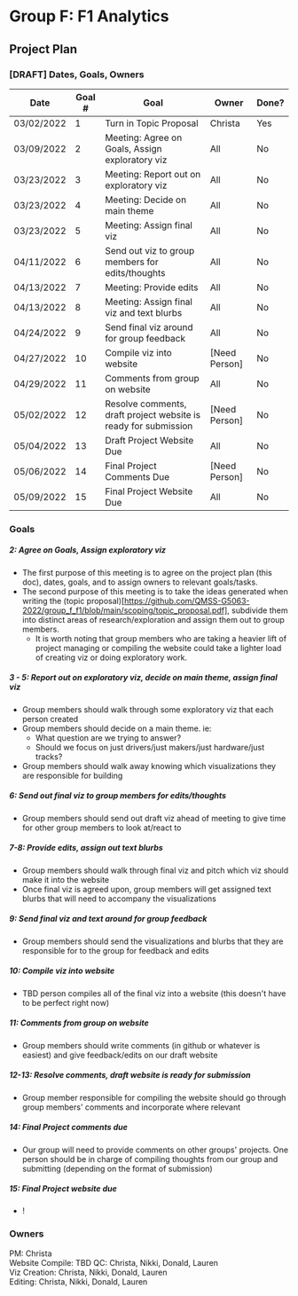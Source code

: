 # Group F: F1 Analytics
## Project Plan

### [DRAFT] Dates, Goals, Owners
| Date       | Goal # | Goal                                                            | Owner         | Done? |
| ---------- | ------ | --------------------------------------------------------------- | ------------- | ----- |
| 03/02/2022 | 1 | Turn in Topic Proposal                                          | Christa       | Yes   |
| 03/09/2022 | 2 | Meeting: Agree on Goals, Assign exploratory viz                 | All           | No    |
| 03/23/2022 | 3 | Meeting: Report out on exploratory viz                          | All           | No    |
| 03/23/2022 | 4 | Meeting: Decide on main theme                                   | All           | No    |
| 03/23/2022 | 5 | Meeting: Assign final viz                                       | All           | No    |
| 04/11/2022 | 6 | Send out viz to group members for edits/thoughts                | All           | No    |
| 04/13/2022 | 7 | Meeting: Provide edits                                          | All           | No    |
| 04/13/2022 | 8 | Meeting: Assign final viz and text blurbs                       | All           | No    |
| 04/24/2022 | 9 | Send final viz around for group feedback                        | All           | No    |
| 04/27/2022 | 10 | Compile viz into website                                        | [Need Person] | No    |
| 04/29/2022 | 11 | Comments from group on website                                  | All           | No    |
| 05/02/2022 | 12 | Resolve comments, draft project website is ready for submission | [Need Person] | No    |
| 05/04/2022 | 13 | Draft Project Website Due                                       | All           | No    |
| 05/06/2022 | 14 | Final Project Comments Due                                      | [Need Person] | No    |
| 05/09/2022 | 15 | Final Project Website Due                                       | All           | No    |

### Goals
##### 2: Agree on Goals, Assign exploratory viz
  - The first purpose of this meeting is to agree on the project plan (this doc), dates, goals, and to assign owners to relevant goals/tasks.
  - The second purpose of this meeting is to take the ideas generated when writing the (topic proposal)[https://github.com/QMSS-G5063-2022/group_f_f1/blob/main/scoping/topic_proposal.pdf], subdivide them into distinct areas of research/exploration and assign them out to group members. 
    - It is worth noting that group members who are taking a heavier lift of project managing or compiling the website could take a lighter load of creating viz or doing exploratory work.
##### 3 - 5: Report out on exploratory viz, decide on main theme, assign final viz
  - Group members should walk through some exploratory viz that each person created
  - Group members should decide on a main theme. ie:
    - What question are we trying to answer?
    - Should we focus on just drivers/just makers/just hardware/just tracks?
  - Group members should walk away knowing which visualizations they are responsible for building
##### 6: Send out final viz to group members for edits/thoughts
  - Group members should send out draft viz ahead of meeting to give time for other group members to look at/react to
##### 7-8: Provide edits, assign out text blurbs
  - Group members should walk through final viz and pitch which viz should make it into the website
  - Once final viz is agreed upon, group members will get assigned text blurbs that will need to accompany the visualizations
##### 9: Send final viz and text around for group feedback
  - Group members should send the visualizations and blurbs that they are responsible for to the group for feedback and edits
##### 10: Compile viz into website
  - TBD person compiles all of the final viz into a website (this doesn't have to be perfect right now)
##### 11: Comments from group on website
  - Group members should write comments (in github or whatever is easiest) and give feedback/edits on our draft website
##### 12-13: Resolve comments, draft website is ready for submission
  - Group member responsible for compiling the website should go through group members' comments and incorporate where relevant
##### 14: Final Project comments due
  - Our group will need to provide comments on other groups' projects. One person should be in charge of compiling thoughts from our group and submitting (depending on the format of submission)
##### 15: Final Project website due
  - !

### Owners
PM: Christa  
Website Compile:  TBD
QC: Christa, Nikki, Donald, Lauren  
Viz Creation: Christa, Nikki, Donald, Lauren  
Editing: Christa, Nikki, Donald, Lauren  
